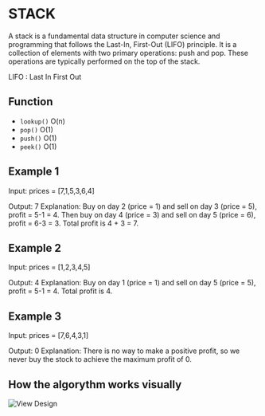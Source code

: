 # STACK

A stack is a fundamental data structure in computer science and programming that follows the Last-In, First-Out (LIFO) principle. It is a collection of elements with two primary operations: push and pop. These operations are typically performed on the top of the stack.

LIFO : Last In First Out

## Function

- `lookup()` O(n)
- `pop()` O(1)
- `push()` O(1)
- `peek()` O(1)

## Example 1

Input: prices = [7,1,5,3,6,4]

Output: 7
Explanation: Buy on day 2 (price = 1) and sell on day 3 (price = 5), profit = 5-1 = 4.
Then buy on day 4 (price = 3) and sell on day 5 (price = 6), profit = 6-3 = 3.
Total profit is 4 + 3 = 7.

## Example 2

Input: prices = [1,2,3,4,5]

Output: 4
Explanation: Buy on day 1 (price = 1) and sell on day 5 (price = 5), profit = 5-1 = 4.
Total profit is 4.

## Example 3

Input: prices = [7,6,4,3,1]

Output: 0
Explanation: There is no way to make a positive profit, so we never buy the stock to achieve the maximum profit of 0.

## How the algorythm works visually

![View Design](assets/Best-Time-to-Buy-and-Sell-Stock-II.png)
